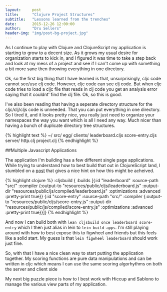 ```yaml
---
layout:     post
title:      "Clojure Project Structures"
subtitle:   "Lessons learned from the trenches"
date:       2015-12-26 12:00:00
author:     "Dru Sellers"
header-img: "img/post-bg-project.jpg"
---
```


As I continue to play with Clojure and ClojureScript my application is starting
to grow to a decent size. As it grows my usual desire for organization
starts to kick in, and I figured it was time to take a step back and look
at my mess of a project and see if I can't come up with something a bit
more sane then throwing everything in one directory.

Ok, so the first big thing that I have learned is that, unsurprisingly, cljc
code cannot see/use clj code. However, cljc code can see clj code. But when
cljc code tries to load a cljc file that reads in clj code you get an analysis
error saying that it couldnt' find the clj file. Ok, so this is good.

I've also been reading that having a seperate directory structure for the
cljc/clj/cljs code is unneeded. That you can put everything in one directory.
So I tired it, and it looks pretty nice, you really just need to organize your
namespaces the way you want which is all I need any way. Much nicer than having
a bunch of duplicate directory tree structures.

{% highlight text %}
~/
  src/
    egg/
      clients/
        leaderboard.cljs
        score-entry.cljs
      server/
        http.clj
  project.clj
{% endhighlight %}

##Multiple Javascript Applications

The application I'm building has a few different single page applications.
While trying to understand how to best build that out in ClojureScript land, I
stumbled on a
[post](https://groups.google.com/forum/m/#!topic/clojure/dj0T7alrT5A) that
gives a nice hint on how this might be acheived.

{% highlight clojure %}
:cljsbuild {
    :builds
        [{:id "leaderboard"
          :source-path "src/"
          :compiler {:output-to "resources/public/cljs/leaderboard.js"
                     :output-dir "resources/public/js/compiled/leaderboard.js"
                     :optimizations :advanced
                     :pretty-print true}}
         {:id "score-entry"
          :source-path "src/"
          :compiler {:output-to "resources/public/cljs/score-entry.js"
                     :output-dir "resources/public/js/compiled/score-entry.js"
                     :optimizations :advanced
                     :pretty-print true}}]}
{% endhighlight %}

And now I can build both with `lean cljsbuild once leaderboard score-entry`
which I then just alias in lein to `lein build-apps`. I'm still playing around
with how to best expose this to figwheel and friends but this feels like a
solid start. My guess is that `lein figwheel leaderboard` should work just
fine.


So, with that I have a nice clean way to start putting the application
together.  My scoring functions are pure data manipulations and can be written
in cljc which means I can use the same scoring algorhythms on both the server
and client side

My next big puzzle piece is how to I best work with Hiccup and Sablono to 
manage the various view parts of my application.
